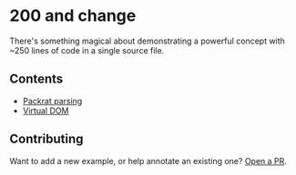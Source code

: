 # 200 and change

There's something magical about demonstrating a powerful concept with ~250 lines of code in a single source file.

## Contents

* [Packrat parsing](./packrat-parsing/)
* [Virtual DOM](./virtual-dom/)

## Contributing

Want to add a new example, or help annotate an existing one? [Open a PR](https://github.com/pdubroy/200andchange).

